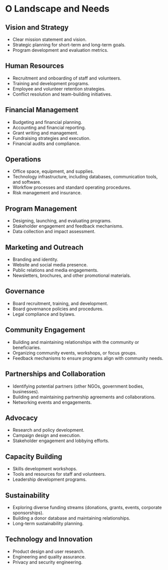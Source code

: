 # O Landscape and Needs

## Vision and Strategy
- Clear mission statement and vision.
- Strategic planning for short-term and long-term goals.
- Program development and evaluation metrics.

## Human Resources
- Recruitment and onboarding of staff and volunteers.
- Training and development programs.
- Employee and volunteer retention strategies.
- Conflict resolution and team-building initiatives.

## Financial Management
- Budgeting and financial planning.
- Accounting and financial reporting.
- Grant writing and management.
- Fundraising strategies and execution.
- Financial audits and compliance.

## Operations
- Office space, equipment, and supplies.
- Technology infrastructure, including databases, communication tools, and software.
- Workflow processes and standard operating procedures.
- Risk management and insurance.

## Program Management
- Designing, launching, and evaluating programs.
- Stakeholder engagement and feedback mechanisms.
- Data collection and impact assessment.

## Marketing and Outreach
- Branding and identity.
- Website and social media presence.
- Public relations and media engagements.
- Newsletters, brochures, and other promotional materials.

## Governance
- Board recruitment, training, and development.
- Board governance policies and procedures.
- Legal compliance and bylaws.

## Community Engagement
- Building and maintaining relationships with the community or beneficiaries.
- Organizing community events, workshops, or focus groups.
- Feedback mechanisms to ensure programs align with community needs.

## Partnerships and Collaboration
- Identifying potential partners (other NGOs, government bodies, businesses).
- Building and maintaining partnership agreements and collaborations.
- Networking events and engagements.

## Advocacy
- Research and policy development.
- Campaign design and execution.
- Stakeholder engagement and lobbying efforts.

## Capacity Building
- Skills development workshops.
- Tools and resources for staff and volunteers.
- Leadership development programs.

## Sustainability
- Exploring diverse funding streams (donations, grants, events, corporate sponsorships).
- Building a donor database and maintaining relationships.
- Long-term sustainability planning.

## Technology and Innovation
- Product design and user research.
- Engineering and quality assurance.
- Privacy and security engineering.
